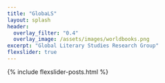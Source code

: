 ```yaml
---
title: "GlobaLS"
layout: splash
header:
  overlay_filter: "0.4"
  overlay_image: /assets/images/worldbooks.png
excerpt: "Global Literary Studies Research Group"
flexslider: true
---
```


{% include flexslider-posts.html %}
